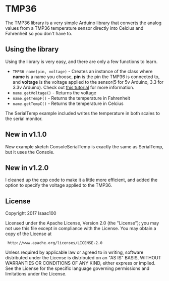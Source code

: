 # TMP36
The TMP36 library is a very simple Arduino library that converts the analog values from a TMP36 temperature sensor directly into Celcius and Fahrenheit so you don't have to.
## Using the library
Using the library is very easy, and there are only a few functions to learn.
 * `TMP36 name(pin, voltage)` - Creates an instance of the class where **name** is a name you choose, **pin** is the pin the TMP36 is connected to, and **voltage** is the voltage applied to the sensor(5 for 5v Arduino, 3.3 for 3.3v Arduino).  Check out [this tutorial](https://learn.adafruit.com/tmp36-temperature-sensor?view=all) for more information.
 * `name.getVoltage()` - Returns the voltage
 * `name.getTempF()` - Returns the temperature in Fahrenheit
 * `name.getTempC()` - Returns the temperature in Celcius<br />
 
The SerialTemp example included writes the temperature in both scales to the serial monitor.
## New in v1.1.0
New example sketch ConsoleSerialTemp is exactly the same as SerialTemp, but it uses the Console.
## New in v1.2.0
I cleaned up the cpp code to make it a little more efficient, and added the option to specify the voltage applied to the TMP36. 
## License
 Copyright 2017 Isaac100

   Licensed under the Apache License, Version 2.0 (the "License");
   you may not use this file except in compliance with the License.
   You may obtain a copy of the License at

     http://www.apache.org/licenses/LICENSE-2.0

   Unless required by applicable law or agreed to in writing, software
   distributed under the License is distributed on an "AS IS" BASIS,
   WITHOUT WARRANTIES OR CONDITIONS OF ANY KIND, either express or implied.
   See the License for the specific language governing permissions and
   limitations under the License.
